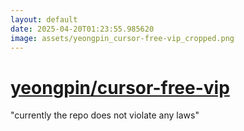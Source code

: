 ```yaml
---
layout: default
date: 2025-04-20T01:23:55.985620
image: assets/yeongpin_cursor-free-vip_cropped.png
---
```


# [yeongpin/cursor-free-vip](https://github.com/yeongpin/cursor-free-vip)

"currently the repo does not violate any laws" 
